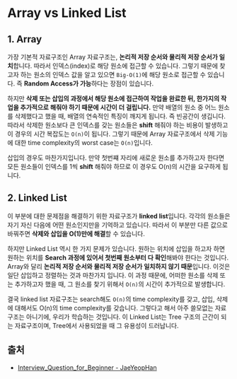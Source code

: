 # Array vs Linked List

## 1. Array

가장 기본적 자료구조인 Array 자료구조는, **논리적 저장 순서와 물리적 저장 순서가 일치**합니다. 따라서 인덱스(index)로 해당 원소에 접근할 수 있습니다. 그렇기 때문에 찾고자 하는 원소의 인덱스 값을 알고 있으면 `Big-O(1)`에 해당 원소로 접근할 수 있습니다. 즉 **Random Access가 가능**하다는 장점이 있습니다.

하지만 **삭제 또는 삽입의 과정에서 해당 원소에 접근하여 작업을 완료한 뒤, 한가지의 작업을 추가적으로 해줘야 하기 때문에 시간이 더 걸립니다.** 만약 배열의 원소 중 어느 원소를 삭제했다고 했을 때, 배열의 연속적인 특징이 깨지게 됩니다. 즉 빈공간이 생깁니다. 따라서 삭제한 원소보다 큰 인덱스를 갖는 원소들은 **shift** 해줘야 하는 비용이 발생하고 이 경우의 시간 복잡도는 `O(n)`이 됩니다. 그렇기 때문에 Array 자료구조에서 삭제 기능에 대한 time complexity의 worst case는 `O(n)`입니다.

삽입의 경우도 마찬가지입니다. 만약 첫번쨰 자리에 새로운 원소를 추가하고자 한다면 모든 원소들이 인덱스를 1씩 **shift** 해줘야 하므로 이 경우도 O(n)의 시간을 요구하게 됩니다.

## 2. Linked List

이 부분에 대한 문제점을 해결하기 위한 자료구조가 **linked list**입니다. 각각의 원소들은 자기 자신 다음에 어떤 원소인지만을 기억하고 있습니다. 따라서 이 부분만 다른 값으로 바꿔주면 **삭제와 삽입을 O(1)만에 해결**할 수 있습니다.

하지만 Linked List 역시 한 가지 문제가 있습니다. 원하는 위치에 삽입을 하고자 하면 원하는 위치를 **Search 과정에 있어서 첫번째 원소부터 다 확인**해봐야 한다는 것입니다. Array와 달리 **논리적 저장 순서와 물리적 저장 순서가 일치하지 않기 때문**입니다. 이것은 일단 삽입하고 정렬하는 것과 마찬가지 입니다. 이 과정 때문에, 어떠한 원소를 삭제 또는 추가하고자 했을 때, 그 원소를 찾기 위해서 `O(n)`의 시간이 추가적으로 발생합니다.

결국 linked list 자료구조는 search해도 `O(n)`의 time complexity를 갖고, 삽입, 삭제에 대해서도 O(n)의 time complexity를 갖습니다. 그렇다고 해서 아주 쓸모없는 자료구조는 아니기에, 우리가 학습하는 것입니다. 이 Linked List는 Tree 구조의 근간이 되는 자료구조이며, Tree에서 사용되었을 때 그 유용성이 드러납니다.

## 출처

- [Interview_Question_for_Beginner - JaeYeopHan](https://github.com/JaeYeopHan/Interview_Question_for_Beginner/tree/master/DataStructure#array-vs-linked-list)
